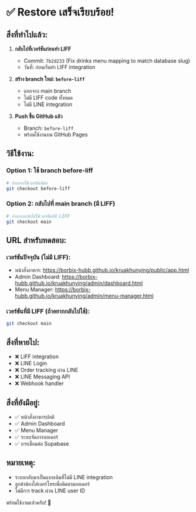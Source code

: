 # ✅ Restore เสร็จเรียบร้อย!

## สิ่งที่ทำไปแล้ว:

1. **กลับไปที่เวอร์ชันก่อนทำ LIFF**
   - Commit: `7b2d233` (Fix drinks menu mapping to match database slug)
   - วันที่: ก่อนเริ่มทำ LIFF integration

2. **สร้าง branch ใหม่: `before-liff`**
   - แยกจาก main branch
   - ไม่มี LIFF code ทั้งหมด
   - ไม่มี LINE integration

3. **Push ขึ้น GitHub แล้ว**
   - Branch: `before-liff`
   - พร้อมใช้งานบน GitHub Pages

## วิธีใช้งาน:

### Option 1: ใช้ branch before-liff
```bash
# ถ้าอยากใช้เวอร์ชันนี้ต่อ
git checkout before-liff
```

### Option 2: กลับไปที่ main branch (มี LIFF)
```bash
# ถ้าอยากกลับไปใช้เวอร์ชันที่มี LIFF
git checkout main
```

## URL สำหรับทดสอบ:

### เวอร์ชันปัจจุบัน (ไม่มี LIFF):
- หน้าสั่งอาหาร: https://borbix-hubb.github.io/kruakhunying/public/app.html
- Admin Dashboard: https://borbix-hubb.github.io/kruakhunying/admin/dashboard.html
- Menu Manager: https://borbix-hubb.github.io/kruakhunying/admin/menu-manager.html

### เวอร์ชันที่มี LIFF (ถ้าอยากกลับไปใช้):
```bash
git checkout main
```

## สิ่งที่หายไป:
- ❌ LIFF integration
- ❌ LINE Login
- ❌ Order tracking ผ่าน LINE
- ❌ LINE Messaging API
- ❌ Webhook handler

## สิ่งที่ยังมีอยู่:
- ✅ หน้าสั่งอาหารปกติ
- ✅ Admin Dashboard
- ✅ Menu Manager
- ✅ ระบบจัดการออเดอร์
- ✅ การเชื่อมต่อ Supabase

## หมายเหตุ:
- ระบบกลับมาเป็นแบบเดิมที่ไม่มี LINE integration
- ลูกค้าต้องใส่เบอร์โทรเพื่อติดตามออเดอร์
- ไม่มีการ track ผ่าน LINE user ID

พร้อมใช้งานแล้วครับ! 🎉